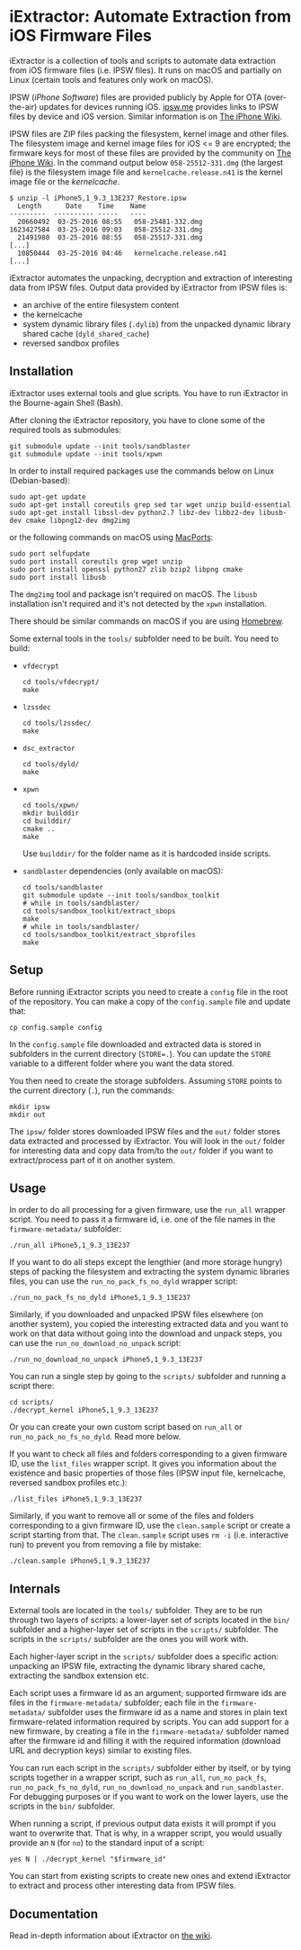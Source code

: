 # iExtractor: Automate Extraction from iOS Firmware Files

iExtractor is a collection of tools and scripts to automate data extraction from iOS firmware files (i.e. IPSW files). It runs on macOS and partially on Linux (certain tools and features only work on macOS).

IPSW (*iPhone Software*) files are provided publicly by Apple for OTA (over-the-air) updates for devices running iOS. [ipsw.me](https://ipsw.me/) provides links to IPSW files by device and iOS version. Similar information is on [The iPhone Wiki](https://www.theiphonewiki.com/wiki/Firmware_Keys).

IPSW files are ZIP files packing the filesystem, kernel image and other files. The filesystem image and kernel image files for iOS <= 9 are encrypted; the firmware keys for most of these files are provided by the community on [The iPhone Wiki](https://www.theiphonewiki.com/wiki/Firmware_Keys). In the command output below `058-25512-331.dmg` (the largest file) is the filesystem image file and `kernelcache.release.n41` is the kernel image file or the *kernelcache*.

```
$ unzip -l iPhone5,1_9.3_13E237_Restore.ipsw
  Length      Date    Time    Name
---------  ---------- -----   ----
  20660492  03-25-2016 08:55   058-25481-332.dmg
1623427584  03-25-2016 09:03   058-25512-331.dmg
  21491980  03-25-2016 08:55   058-25517-331.dmg
[...]
  10850444  03-25-2016 04:46   kernelcache.release.n41
[...]
```

iExtractor automates the unpacking, decryption and extraction of interesting data from IPSW files. Output data provided by iExtractor from IPSW files is:

  * an archive of the entire filesystem content
  * the kernelcache
  * system dynamic library files (`.dylib`) from the unpacked dynamic library shared cache (`dyld_shared_cache`)
  * reversed sandbox profiles

## Installation

iExtractor uses external tools and glue scripts. You have to run iExtractor in the Bourne-again Shell (Bash).

After cloning the iExtractor repository, you have to clone some of the required tools as submodules:

```
git submodule update --init tools/sandblaster
git submodule update --init tools/xpwn
```

In order to install required packages use the commands below on Linux (Debian-based):

```
sudo apt-get update
sudo apt-get install coreutils grep sed tar wget unzip build-essential
sudo apt-get install libssl-dev python2.7 libz-dev libbz2-dev libusb-dev cmake libpng12-dev dmg2img
```

or the following commands on macOS using [MacPorts](https://www.macports.org/):

```
sudo port selfupdate
sudo port install coreutils grep wget unzip
sudo port install openssl python27 zlib bzip2 libpng cmake
sudo port install libusb
```

The `dmg2img` tool and package isn't required on macOS. The `libusb` installation isn't required and it's not detected by the `xpwn` installation.

There should be similar commands on macOS if you are using [Homebrew](https://brew.sh/).

Some external tools in the `tools/` subfolder need to be built. You need to build:

  * `vfdecrypt`

    ```
    cd tools/vfdecrypt/
    make
    ```

  * `lzssdec`

    ```
    cd tools/lzssdec/
    make
    ```

  * `dsc_extractor`

    ```
    cd tools/dyld/
    make
    ```

  * `xpwn`

    ```
    cd tools/xpwn/
    mkdir builddir
    cd builddir/
    cmake ..
    make
    ```

    Use `builddir/` for the folder name as it is hardcoded inside scripts.

  * `sandblaster` dependencies (only available on macOS):

    ```
    cd tools/sandblaster
    git submodule update --init tools/sandbox_toolkit
    # while in tools/sandblaster/
    cd tools/sandbox_toolkit/extract_sbops
    make
    # while in tools/sandblaster/
    cd tools/sandbox_toolkit/extract_sbprofiles
    make
    ```

## Setup

Before running iExtractor scripts you need to create a `config` file in the root of the repository. You can make a copy of the `config.sample` file and update that:

```
cp config.sample config
```

In the `config.sample` file downloaded and extracted data is stored in subfolders in the current directory (`STORE=.`). You can update the `STORE` variable to a different folder where you want the data stored.

You then need to create the storage subfolders. Assuming `STORE` points to the current directory (`.`), run the commands:

```
mkdir ipsw
mkdir out
```

The `ipsw/` folder stores downloaded IPSW files and the `out/` folder stores data extracted and processed by iExtractor. You will look in the `out/` folder for interesting data and copy data from/to the `out/` folder if you want to extract/process part of it on another system.

## Usage

In order to do all processing for a given firmware, use the `run_all` wrapper script. You need to pass it a firmware id, i.e. one of the file names in the `firmware-metadata/` subfolder:

```
./run_all iPhone5,1_9.3_13E237
```

If you want to do all steps except the lengthier (and more storage hungry) steps of packing the filesystem and extracting the system dynamic libraries files, you can use the `run_no_pack_fs_no_dyld` wrapper script:

```
./run_no_pack_fs_no_dyld iPhone5,1_9.3_13E237
```

Similarly, if you downloaded and unpacked IPSW files elsewhere (on another system), you copied the interesting extracted data and you want to work on that data without going into the download and unpack steps, you can use the `run_no_download_no_unpack` script:

```
./run_no_download_no_unpack iPhone5,1_9.3_13E237
```

You can run a single step by going to the `scripts/` subfolder and running a script there:

```
cd scripts/
./decrypt_kernel iPhone5,1_9.3_13E237
```

Or you can create your own custom script based on `run_all` or `run_no_pack_no_fs_no_dyld`. Read more below.

If you want to check all files and folders corresponding to a given firmware ID, use the `list_files` wrapper script. It gives you information about the existence and basic properties of those files (IPSW input file, kernelcache, reversed sandbox profiles etc.):

```
./list_files iPhone5,1_9.3_13E237
```

Similarly, if you want to remove all or some of the files and folders corresponding to a givn firmware ID, use the `clean.sample` script or create a script starting from that. The `clean.sample` script uses `rm -i` (i.e. interactive run) to prevent you from removing a file by mistake:

```
./clean.sample iPhone5,1_9.3_13E237
```

## Internals

External tools are located in the `tools/` subfolder. They are to be run through two layers of scripts: a lower-layer set of scripts located in the `bin/` subfolder and a higher-layer set of scripts in the `scripts/` subfolder. The scripts in the `scripts/` subfolder are the ones you will work with.

Each higher-layer script in the `scripts/` subfolder does a specific action: unpacking an IPSW file, extracting the dynamic library shared cache, extracting the sandbox extension etc.

Each script uses a firmware id as an argument; supported firmware ids are files in the `firmware-metadata/` subfolder; each file in the `firmware-metadata/` subfolder uses the firmware id as a name and stores in plain text firmware-related information required by scripts. You can add support for a new firmware, by creating a file in the `firmware-metadata/` subfolder named after the firmware id and filling it with the required information (download URL and decryption keys) similar to existing files.

You can run each script in the `scripts/` subfolder either by itself, or by tying scripts together in a wrapper script, such as `run_all`, `run_no_pack_fs`, `run_no_pack_fs_no_dyld`, `run_no_download_no_unpack` and `run_sandblaster`. For debugging purposes or if you want to work on the lower layers, use the scripts in the `bin/` subfolder.

When running a script, if previous output data exists it will prompt if you want to overwrite that. That is why, in a wrapper script, you would usually provide an `N` (for `no`) to the standard input of a script:

```
yes N | ./decrypt_kernel "$firmware_id"
```

You can start from existing scripts to create new ones and extend iExtractor to extract and process other interesting data from IPSW files.

## Documentation

Read in-depth information about iExtractor on [the wiki](https://github.com/malus-security/iExtractor/wiki).
